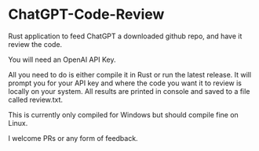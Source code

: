 # ChatGPT-Code-Review
Rust application to feed ChatGPT a downloaded github repo, and have it review the code.

You will need an OpenAI API Key.

All you need to do is either compile it in Rust or run the latest release. It will prompt you for your API key and where the code you want it to review is locally on your system. All results are printed in console and saved to a file called review.txt.

This is currently only compiled for Windows but should compile fine on Linux.

I welcome PRs or any form of feedback.
